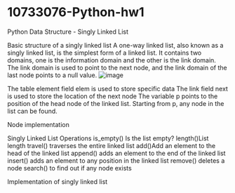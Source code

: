 # 10733076-Python-hw1
Python Data Structure - Singly Linked List

Basic structure of a singly linked list
A one-way linked list, also known as a singly linked list, is the simplest form of a linked list. It contains two domains, one is the information domain and the other is the link domain. The link domain is used to point to the next node, and the link domain of the last node points to a null value.
![image](https://github.com/user-attachments/assets/6665e08e-15ee-4047-a116-01437b13dfb9)

The table element field elem is used to store specific data
The link field next is used to store the location of the next node
The variable p points to the position of the head node of the linked list. Starting from p, any node in the list can be found.

Node implementation 

Singly Linked List Operations
is_empty() Is the list empty?
length()List length
travel() traverses the entire linked list
add()Add an element to the head of the linked list
append() adds an element to the end of the linked list
insert() adds an element to any position in the linked list
remove() deletes a node
search() to find out if any node exists


Implementation of singly linked list 
